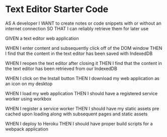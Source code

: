 # Text Editor Starter Code

AS A developer
I WANT to create notes or code snippets with or without an internet connection
SO THAT I can reliably retrieve them for later use

GIVEN a text editor web application
<!-- WHEN I open my application in my editor
THEN I should see a client server folder structure -->

<!-- WHEN I run `npm run start` from the root directory
THEN I find that my application should start up the backend and serve the client -->

<!-- WHEN I run the text editor application from my terminal
THEN I find that my JavaScript files have been bundled using webpack -->

<!-- WHEN I run my webpack plugins
THEN I find that I have a generated HTML file, service worker, and a manifest file -->

<!-- WHEN I use next-gen JavaScript in my application
THEN I find that the text editor still functions in the browser without errors -->

<!-- WHEN I open the text editor
THEN I find that IndexedDB has immediately created a database storage -->

WHEN I enter content and subsequently click off of the DOM window
THEN I find that the content in the text editor has been saved with IndexedDB

WHEN I reopen the text editor after closing it
THEN I find that the content in the text editor has been retrieved from our IndexedDB

WHEN I click on the Install button
THEN I download my web application as an icon on my desktop

WHEN I load my web application
THEN I should have a registered service worker using workbox

WHEN I register a service worker
THEN I should have my static assets pre cached upon loading along with subsequent pages and static assets

WHEN I deploy to Heroku
THEN I should have proper build scripts for a webpack application